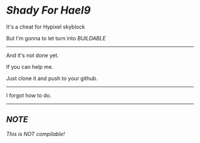 # *Shady For Hael9*

It's a cheat for Hypixel skyblock



But I'm gonna to let turn into *BUILDABLE*

----------------------------------------------

And it's not done yet.

If you can help me.

Just clone it and push to your github.

----------------------------------------------

I forgot how to do.

----------------------------------------------

## *NOTE*
*This is NOT compilable!*
